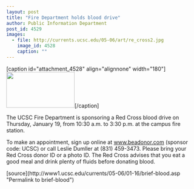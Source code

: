 ```yaml
---
layout: post
title: "Fire Department holds blood drive"
author: Public Information Department
post_id: 4529
images:
  - file: http://currents.ucsc.edu/05-06/art/re_cross2.jpg
    image_id: 4528
    caption: ""
---
```


[caption id="attachment_4528" align="alignnone" width="180"]<a href="http://localhost/mysite/wp-content/uploads/2006/01/re_cross2.jpg"><img class="size-full wp-image-4528" src="http://localhost/mysite/wp-content/uploads/2006/01/re_cross2.jpg" alt="" width="180" height="94" /></a>[/caption]
<a name="content" id="content"></a>
<p>
  The UCSC Fire Department is sponsoring a Red Cross blood drive on Thursday, January 19, from 10:30 a.m. to 3:30 p.m. at the campus fire station.
</p>
<p>
  To make an appointment, sign up online at <a href="http://www.beadonor.com">www.beadonor.com</a> (sponsor code: UCSC) or call Leslie Dumller at (831) 459-3473. Please bring your Red Cross donor ID or a photo ID. The Red Cross advises that you eat a good meal and drink plenty of fluids before donating blood.
</p>
[source](http://www1.ucsc.edu/currents/05-06/01-16/brief-blood.asp "Permalink to brief-blood")
